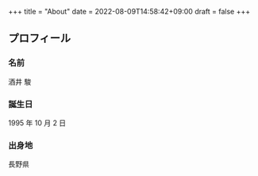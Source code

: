 +++
title = "About"
date = 2022-08-09T14:58:42+09:00
draft = false
+++

## プロフィール

### 名前

酒井 駿

### 誕生日

1995 年 10 月 2 日

### 出身地

長野県
